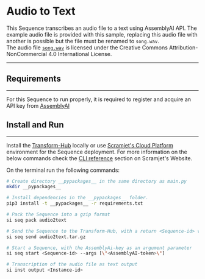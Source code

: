 # Audio to Text 

This Sequence transcribes an audio file to a text using AssemblyAI API.
The example audio file is provided with this sample, replacing this audio file with another is possible but the file must be renamed to `song.wav`.<br/>
The audio file 
<a href="https://salford.figshare.com/collections/HARVARD_speech_corpus_-_audio_recording_2019/4437578" target="_blank">`song.wav`</a> is licensed under the Creative Commons Attribution-NonCommercial 4.0 International License.

___


## Requirements
---
For this Sequence to run properly, it is required to register and acquire an API key from <a href ="https://www.assemblyai.com/" target="_blank">AssemblyAI</a>

## Install and Run
---
Install the <a href="https://docs.scramjet.org/transform-hub/installation" target="_blank">Transform-Hub</a> locally or use 
<a href="https://docs.scramjet.org/platform/get-started/" target="_blank">Scramjet's Cloud Platform</a> environment for the Sequence deployment.
For more information on the below commands check the 
<a href="https://docs.scramjet.org/platform/cli-reference/#useful-commands" target="_blank">CLI reference</a> section on Scramjet's Website.

On the terminal run the following commands:

```bash
# Create directory __pypackages__ in the same directory as main.py
mkdir __pypackages__

# Install dependencies in the __pypackages__ folder. 
pip3 install -t __pypackages__ -r requirements.txt

# Pack the Sequence into a gzip format
si seq pack audio2text

# Send the Sequence to the Transform-Hub, with a return <Sequence-id> value
si seq send audio2text.tar.gz

# Start a Sequence, with the AssemblyAi-key as an argument parameter
si seq start <Sequence-id> --args [\"<AssemblyAI-token>\"]

# Transcription of the audio file as text output
si inst output <Instance-id>
```
